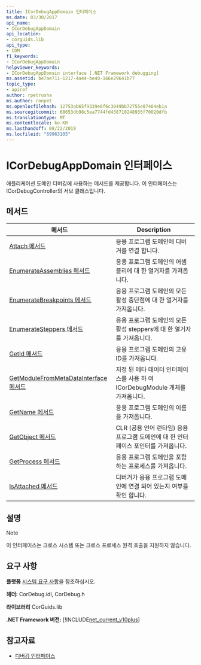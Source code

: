 ```yaml
---
title: ICorDebugAppDomain 인터페이스
ms.date: 03/30/2017
api_name:
- ICorDebugAppDomain
api_location:
- corguids.lib
api_type:
- COM
f1_keywords:
- ICorDebugAppDomain
helpviewer_keywords:
- ICorDebugAppDomain interface [.NET Framework debugging]
ms.assetid: be7ae711-1217-4a44-be40-166e29641b77
topic_type:
- apiref
author: rpetrusha
ms.author: ronpet
ms.openlocfilehash: 12753ab65f9339e8f6c3049bb72755e87464eb1a
ms.sourcegitcommit: 68653db98c5ea7744fd438710248935f70020dfb
ms.translationtype: MT
ms.contentlocale: ko-KR
ms.lasthandoff: 08/22/2019
ms.locfileid: "69963105"
---
```

# <a name="icordebugappdomain-interface"></a>ICorDebugAppDomain 인터페이스

애플리케이션 도메인 디버깅에 사용하는 메서드를 제공합니다. 이 인터페이스는 ICorDebugController의 서브 클래스입니다.  
  
## <a name="methods"></a>메서드  
  
|메서드|Description|  
|------------|-----------------|  
|[Attach 메서드](../../../../docs/framework/unmanaged-api/debugging/icordebugappdomain-attach-method.md)|응용 프로그램 도메인에 디버거를 연결 합니다.|  
|[EnumerateAssemblies 메서드](../../../../docs/framework/unmanaged-api/debugging/icordebugappdomain-enumerateassemblies-method.md)|응용 프로그램 도메인의 어셈블리에 대 한 열거자를 가져옵니다.|  
|[EnumerateBreakpoints 메서드](../../../../docs/framework/unmanaged-api/debugging/icordebugappdomain-enumeratebreakpoints-method.md)|응용 프로그램 도메인의 모든 활성 중단점에 대 한 열거자를 가져옵니다.|  
|[EnumerateSteppers 메서드](../../../../docs/framework/unmanaged-api/debugging/icordebugappdomain-enumeratesteppers-method.md)|응용 프로그램 도메인의 모든 활성 steppers에 대 한 열거자를 가져옵니다.|  
|[GetId 메서드](../../../../docs/framework/unmanaged-api/debugging/icordebugappdomain-getid-method.md)|응용 프로그램 도메인의 고유 ID를 가져옵니다.|  
|[GetModuleFromMetaDataInterface 메서드](../../../../docs/framework/unmanaged-api/debugging/icordebugappdomain-getmodulefrommetadatainterface-method.md)|지정 된 메타 데이터 인터페이스를 사용 하 여 ICorDebugModule 개체를 가져옵니다.|  
|[GetName 메서드](../../../../docs/framework/unmanaged-api/debugging/icordebugappdomain-getname-method.md)|응용 프로그램 도메인의 이름을 가져옵니다.|  
|[GetObject 메서드](../../../../docs/framework/unmanaged-api/debugging/icordebugappdomain-getobject-method.md)|CLR (공용 언어 런타임) 응용 프로그램 도메인에 대 한 인터페이스 포인터를 가져옵니다.|  
|[GetProcess 메서드](../../../../docs/framework/unmanaged-api/debugging/icordebugappdomain-getprocess-method.md)|응용 프로그램 도메인을 포함 하는 프로세스를 가져옵니다.|  
|[IsAttached 메서드](../../../../docs/framework/unmanaged-api/debugging/icordebugappdomain-isattached-method.md)|디버거가 응용 프로그램 도메인에 연결 되어 있는지 여부를 확인 합니다.|  
  
## <a name="remarks"></a>설명  
  
> [!NOTE]
> 이 인터페이스는 크로스 시스템 또는 크로스 프로세스 원격 호출을 지원하지 않습니다.  
  
## <a name="requirements"></a>요구 사항  
 **플랫폼** [시스템 요구 사항](../../../../docs/framework/get-started/system-requirements.md)을 참조하십시오.  
  
 **헤더:** CorDebug.idl, CorDebug.h  
  
 **라이브러리** CorGuids.lib  
  
 **.NET Framework 버전:** [!INCLUDE[net_current_v10plus](../../../../includes/net-current-v10plus-md.md)]  
  
## <a name="see-also"></a>참고자료

- [디버깅 인터페이스](../../../../docs/framework/unmanaged-api/debugging/debugging-interfaces.md)
